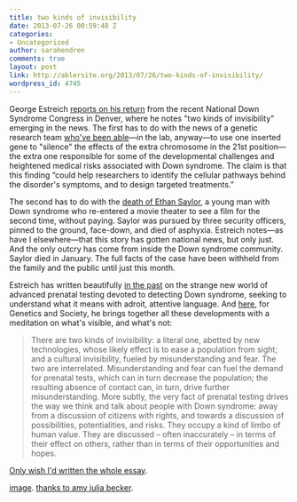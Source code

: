 ```yaml
---
title: two kinds of invisibility
date: 2013-07-26 00:59:48 Z
categories:
- Uncategorized
author: sarahendren
comments: true
layout: post
link: http://ablersite.org/2013/07/26/two-kinds-of-invisibility/
wordpress_id: 4745
---
```


George Estreich [reports on his return](http://www.geneticsandsociety.org/article.php?id=7042) from the recent National Down Syndrome Congress in Denver, where he notes "two kinds of invisibility" emerging in the news. The first has to do with the news of a genetic research team [who've been able](http://www.nature.com/news/researchers-turn-off-down-s-syndrome-genes-1.13406)—in the lab, anyway—to use one inserted gene to "silence" the effects of the extra chromosome in the 21st position—the extra one responsible for some of the developmental challenges and heightened medical risks associated with Down syndrome. The claim is that this finding “could help researchers to identify the cellular pathways behind the disorder's symptoms, and to design targeted treatments.”

The second has to do with the [death of Ethan Saylor](http://www.washingtonpost.com/local/md-man-with-down-syndrome-who-died-in-police-custody-loved-law-enforcement/2013/02/19/10e09fe0-7ad5-11e2-82e8-61a46c2cde3d_story.html), a young man with Down syndrome who re-entered a movie theater to see a film for the second time, without paying. Saylor was pursued by three security officers, pinned to the ground, face-down, and died of asphyxia. Estreich notes—as have I elsewhere—that this story has gotten national news, but only just. And the only outcry has come from inside the Down syndrome community. Saylor died in January. The full facts of the case have been withheld from the family and the public until just this month.

Estreich has written beautifully [in the past](http://www.biopoliticaltimes.org/article.php?id=6413) on the strange new world of advanced prenatal testing devoted to detecting Down syndrome, seeking to understand what it means with adroit, attentive language. And [here](http://www.geneticsandsociety.org/article.php?id=7042), for Genetics and Society, he brings together all these developments with a meditation on what's visible, and what's not:


<blockquote>There are two kinds of invisibility: a literal one, abetted by new technologies, whose likely effect is to ease a population from sight; and a cultural invisibility, fueled by misunderstanding and fear. The two are interrelated. Misunderstanding and fear can fuel the demand for prenatal tests, which can in turn decrease the population; the resulting absence of contact can, in turn, drive further misunderstanding. More subtly, the very fact of prenatal testing drives the way we think and talk about people with Down syndrome: away from a discussion of citizens with rights, and towards a discussion of possibilities, potentialities, and risks. They occupy a kind of limbo of human value. They are discussed – often inaccurately – in terms of their effect on others, rather than in terms of their opportunities and hopes.</blockquote>


[Only wish I'd written the whole essay](http://www.geneticsandsociety.org/article.php?id=7042).

[image](http://richardwiseman.wordpress.com/2009/09/11/its-the-friday-puzzle-24/). [thanks to amy julia becker](http://amyjuliabecker.com/blog/).
